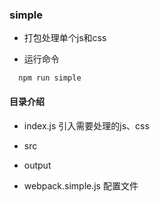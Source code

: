 ### simple

- 打包处理单个js和css

- 运行命令
````
  npm run simple
````
#### 目录介绍

- index.js 引入需要处理的js、css

- src 

- output

- webpack.simple.js 配置文件